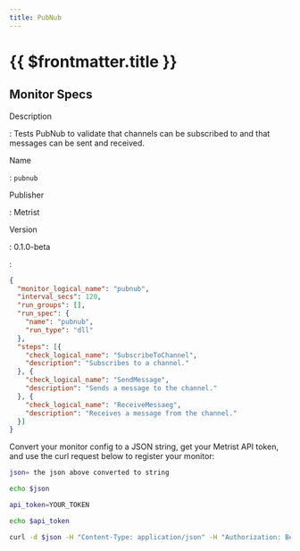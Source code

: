 ```yaml
---
title: PubNub
---
```


# {{ $frontmatter.title }}

## Monitor Specs

Description

: Tests PubNub to validate that channels can be subscribed to and that messages can be sent and received.

Name

: `pubnub`

Publisher

: Metrist

Version

: 0.1.0-beta

: &nbsp;


<!--@include: /parts/_1.md-->


<!--@include: /parts/_2.md-->


<!--@include: /parts/_3.md-->





<!--@include: /parts/_4.md-->


```json
{
  "monitor_logical_name": "pubnub",
  "interval_secs": 120,
  "run_groups": [],
  "run_spec": {
    "name": "pubnub",
    "run_type": "dll"
  },
  "steps": [{
    "check_logical_name": "SubscribeToChannel",
    "description": "Subscribes to a channel."
  }, {
    "check_logical_name": "SendMessage",
    "description": "Sends a message to the channel."
  }, {
    "check_logical_name": "ReceiveMessaeg",
    "description": "Receives a message from the channel."
  }]
}
```




Convert your monitor config to a JSON string, get your Metrist API token, and use the curl request below to register your monitor:

```sh
json= the json above converted to string

echo $json

api_token=YOUR_TOKEN

echo $api_token

curl -d $json -H "Content-Type: application/json" -H "Authorization: Bearer $api_token" 'https://app.metrist.io/api/v0/monitor-config'

```

<!--@include: /parts/tips_api.md-->


<!--@include: /parts/_5.md-->


<!--@include: /parts/result.md-->